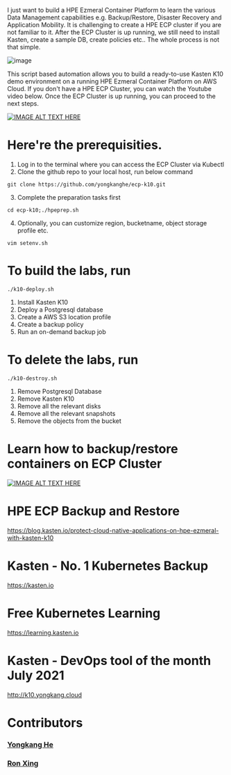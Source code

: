 I just want to build a HPE Ezmeral Container Platform to learn the various Data Management capabilities e.g. Backup/Restore, Disaster Recovery and Application Mobility. It is challenging to create a HPE ECP cluster if you are not familiar to it. After the ECP Cluster is up running, we still need to install Kasten, create a sample DB, create policies etc.. The whole process is not that simple.

![image](https://camo.githubusercontent.com/d5e96661da3c02b0511af345f2c509e33567a09160d37d0df21c4e1e96b89d91/68747470733a2f2f662e68756273706f7475736572636f6e74656e7433302e6e65742f6875622f333835353033322f68756266732f426c6f672d66656174757265642d696d6167652d485045253230457a6d6572616c2d4b617374656e2532304b31302e706e673f77696474683d373230266e616d653d426c6f672d66656174757265642d696d6167652d485045253230457a6d6572616c2d4b617374656e2532304b31302e706e67)

This script based automation allows you to build a ready-to-use Kasten K10 demo environment on a running HPE Ezmeral Container Platform on AWS Cloud. If you don't have a HPE ECP Cluster, you can watch the Youtube video below. Once the ECP Cluster is up running, you can proceed to the next steps. 

[![IMAGE ALT TEXT HERE](https://img.youtube.com/vi/KUlH2o405oI/0.jpg)](https://www.youtube.com/watch?v=KUlH2o405oI)

# Here're the prerequisities. 
1. Log in to the terminal where you can access the ECP Cluster via Kubectl
2. Clone the github repo to your local host, run below command
````
git clone https://github.com/yongkanghe/ecp-k10.git
````
3. Complete the preparation tasks first
````
cd ecp-k10;./hpeprep.sh
````
4. Optionally, you can customize region, bucketname, object storage profile etc.
````
vim setenv.sh
````
 
# To build the labs, run 
````
./k10-deploy.sh
````
1. Install Kasten K10
2. Deploy a Postgresql database
3. Create a AWS S3 location profile
4. Create a backup policy
5. Run an on-demand backup job

# To delete the labs, run 
````
./k10-destroy.sh
````
1. Remove Postgresql Database
2. Remove Kasten K10
3. Remove all the relevant disks
4. Remove all the relevant snapshots
5. Remove the objects from the bucket

# Learn how to backup/restore containers on ECP Cluster
[![IMAGE ALT TEXT HERE](https://img.youtube.com/vi/zMKIOCuEPyI/0.jpg)](https://www.youtube.com/watch?v=zMKIOCuEPyI)

# HPE ECP Backup and Restore
https://blog.kasten.io/protect-cloud-native-applications-on-hpe-ezmeral-with-kasten-k10

# Kasten - No. 1 Kubernetes Backup
https://kasten.io 

# Free Kubernetes Learning
https://learning.kasten.io 

# Kasten - DevOps tool of the month July 2021
http://k10.yongkang.cloud

# Contributors

### [Yongkang He](http://yongkang.cloud)
### [Ron Xing](https://www.linkedin.com/in/ron-xing-hua/)



